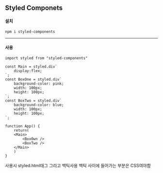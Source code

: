 ## Styled Componets
#### 설치
```
npm i styled-components
```

---
#### 사용

```
import styled from "styled-components"

const Main = styled.div`
    display:flex;
`;
const BoxOne = styled.div`
    background-color: pink;
    width: 100px;
    height: 100px;
`;
const BoxTwo = styled.div`
    background-color: blue;
    width: 100px;
    height: 100px;
`;

function App() {
    return(
    <Main>
        <BoxOwn />
        <BoxTwo />
    </Main>
    )
}
```
사용시 styled.html태그 그리고 백틱사용
백틱 사이에 들어가는 부분은 CSS여야함
